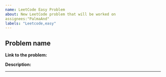 ```yaml
---
name: LeetCode Easy Problem
about: New LeetCode problem that will be worked on
assignees:"PalmaAnd"
labels: "Leetcode,easy"
---
```


## Problem name

**Link to the problem:** 

**Description:**

---
